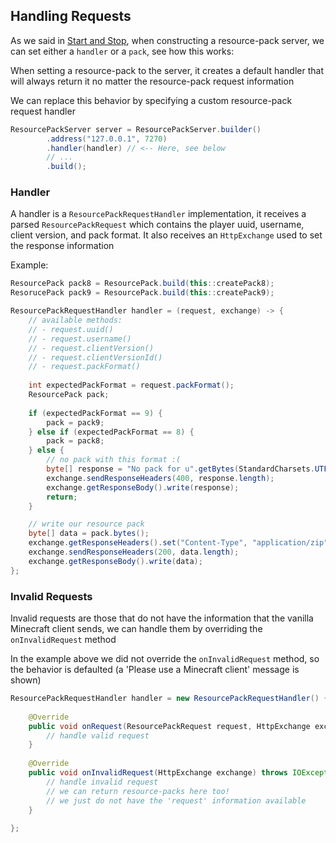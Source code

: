 ## Handling Requests

As we said in [Start and Stop](./start-stop.md), when constructing a resource-pack
server, we can set either a `handler` or a `pack`, see how this works:

When setting a resource-pack to the server, it creates a default handler that will
always return it no matter the resource-pack request information

We can replace this behavior by specifying a custom resource-pack request handler

```java
ResourcePackServer server = ResourcePackServer.builder()
        .address("127.0.0.1", 7270)
        .handler(handler) // <-- Here, see below
        // ...
        .build();
```


### Handler

A handler is a `ResourcePackRequestHandler` implementation, it receives a
parsed `ResourcePackRequest` which contains the player uuid, username, client
version, and pack format. It also receives an `HttpExchange` used to set
the response information

Example:

```java
ResourcePack pack8 = ResourcePack.build(this::createPack8);
ResorucePack pack9 = ResourcePack.build(this::createPack9);

ResourcePackRequestHandler handler = (request, exchange) -> {
    // available methods:
    // - request.uuid()
    // - request.username()
    // - request.clientVersion()
    // - request.clientVersionId()
    // - request.packFormat()
        
    int expectedPackFormat = request.packFormat();
    ResourcePack pack;
    
    if (expectedPackFormat == 9) {
        pack = pack9;
    } else if (expectedPackFormat == 8) {
        pack = pack8;
    } else {
        // no pack with this format :(
        byte[] response = "No pack for u".getBytes(StandardCharsets.UTF_8);
        exchange.sendResponseHeaders(400, response.length);
        exchange.getResponseBody().write(response);
        return;
    }

    // write our resource pack
    byte[] data = pack.bytes();
    exchange.getResponseHeaders().set("Content-Type", "application/zip");
    exchange.sendResponseHeaders(200, data.length);
    exchange.getResponseBody().write(data);
};
```


### Invalid Requests

Invalid requests are those that do not have the information that the
vanilla Minecraft client sends, we can handle them by overriding the
`onInvalidRequest` method

In the example above we did not override the `onInvalidRequest` method,
so the behavior is defaulted (a 'Please use a Minecraft client' message
is shown)

```java
ResourcePackRequestHandler handler = new ResourcePackRequestHandler() {
    
    @Override
    public void onRequest(ResourcePackRequest request, HttpExchange exchange) throws IOException {
        // handle valid request
    }
    
    @Override
    public void onInvalidRequest(HttpExchange exchange) throws IOException {
        // handle invalid request
        // we can return resource-packs here too!
        // we just do not have the 'request' information available
    }
    
};
```